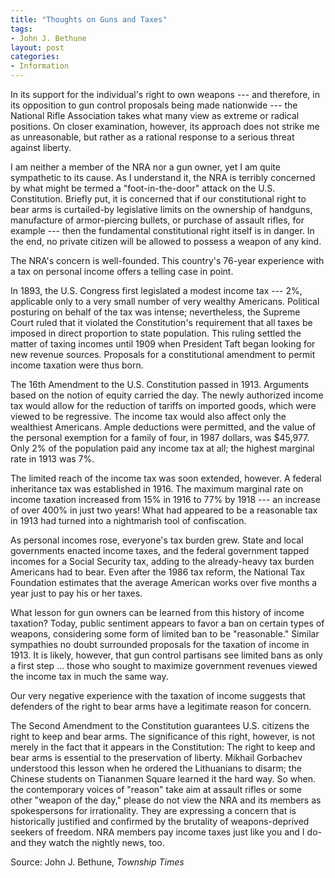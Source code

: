```yaml
---
title: "Thoughts on Guns and Taxes"
tags:
- John J. Bethune
layout: post
categories:
- Information
---
```


In its support for the individual's right to own weapons --- and therefore, in its opposition to gun control proposals being made nationwide --- the National Rifle Association takes what many view as extreme or radical positions. On closer examination, however, its approach does not strike me as unreasonable, but rather as a rational response to a serious threat against liberty.

I am neither a member of the NRA nor a gun owner, yet I am quite sympathetic to its cause. As I understand it, the NRA is terribly concerned by what might be termed a "foot-in-the-door" attack on the U.S. Constitution. Briefly put, it is concerned that if our constitutional right to bear arms is curtailed-by legislative limits on the ownership of handguns, manufacture of armor-piercing bullets, or purchase of assault rifles, for example --- then the fundamental constitutional right itself is in danger. In the end, no private citizen will be allowed to possess a weapon of any kind.

The NRA's concern is well-founded. This country's 76-year experience with a tax on personal income offers a telling case in point.

In 1893, the U.S. Congress first legislated a modest income tax --- 2%, applicable only to a very small number of very wealthy Americans. Political posturing on behalf of the tax was intense; nevertheless, the Supreme Court ruled that it violated the Constitution's requirement that all taxes be imposed in direct proportion to state population. This ruling settled the matter of taxing incomes until 1909 when President Taft began looking for new revenue sources. Proposals for a constitutional amendment to permit income taxation were thus born.

The 16th Amendment to the U.S. Constitution passed in 1913. Arguments based on the notion of equity carried the day. The newly authorized income tax would allow for the reduction of tariffs on imported goods, which were viewed to be regressive. The income tax would also affect only the wealthiest Americans. Ample deductions were permitted, and the value of the personal exemption for a family of four, in 1987 dollars, was $45,977. Only 2% of the population paid any income tax at all; the highest marginal rate in 1913 was 7%.

The limited reach of the income tax was soon extended, however. A federal inheritance tax was established in 1916. The maximum marginal rate on income taxation increased from 15% in 1916 to 77% by 1918 --- an increase of over 400% in just two years! What had appeared to be a reasonable tax in 1913 had turned into a nightmarish tool of confiscation.

As personal incomes rose, everyone's tax burden grew. State and local governments enacted income taxes, and the federal government tapped incomes for a Social Security tax, adding to the already-heavy tax burden Americans had to bear. Even after the 1986 tax reform, the National Tax Foundation estimates that the average American works over five months a year just to pay his or her taxes.

What lesson for gun owners can be learned from this history of income taxation? Today, public sentiment appears to favor a ban on certain types of weapons, considering some form of limited ban to be "reasonable." Similar sympathies no doubt surrounded proposals for the taxation of income in 1913. It is likely, however, that gun control partisans see limited bans as only a first step ... those who sought to maximize government revenues viewed the income tax in much the same way.

Our very negative experience with the taxation of income suggests that defenders of the right to bear arms have a legitimate reason for concern.

The Second Amendment to the Constitution guarantees U.S. citizens the right to keep and bear arms. The significance of this right, however, is not merely in the fact that it appears in the Constitution: The right to keep and bear arms is essential to the preservation of liberty. Mikhail Gorbachev understood this lesson when he ordered the Lithuanians to disarm; the Chinese students on Tiananmen Square learned it the hard way. So when. the contemporary voices of "reason" take aim at assault rifles or some other "weapon of the day," please do not view the NRA and its members as spokespersons for irrationality. They are expressing a concern that is historically justified and confirmed by the brutality of weapons-deprived seekers of freedom. NRA members pay income taxes just like you and I do-and they watch the nightly news, too.

Source: John J. Bethune, *Township Times*
